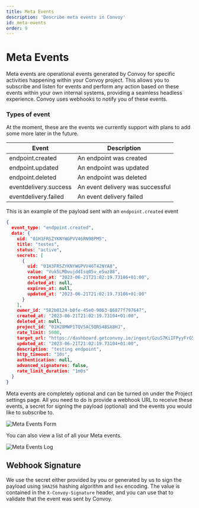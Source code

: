 ```yaml
---
title: Meta Events
description: 'Describe meta events in Convoy'
id: meta-events
order: 9
---
```


# Meta Events
Meta events are operational events generated by Convoy for specific activities happening within your Convoy project. This allows you to subscribe and listen for events and perform any action based on these events within your own internal systems, providing a seamless headless experience. Convoy uses webhooks to notify you of these events.


### Types of event

At the moment, these are the events we currently support with plans to add some more later in the future.

| Event  | Description |
| --- | --- |
| endpoint.created | An endpoint was created |
| endpoint.updated | An endpoint was updated |
| endpoint.deleted | An endpoint was deleted |
| eventdelivery.success | An event delivery was successful |
| eventdelivery.failed | An event delivery failed |


This is an example of the payload sent with an `endpoint.created` event

```json
{
  event_type: "endpoint.created",
  data: {
    uid: "01H3FRSZYKNYWGPVV46RN98PM5",
    title: "testes",
    status: "active",
    secrets: [
      {
        uid: "01H3FRSZYKNYWGPVV46T42NYA8",
        value: "Vuk5LM0uujddIsqO5v_eSuz88",
        created_at: "2023-06-21T21:02:19.73106+01:00",
        deleted_at: null,
        expires_at: null,
        updated_at: "2023-06-21T21:02:19.73106+01:00"
      }
    ],
    owner_id: "582b0124-b0fe-45e0-9063-86877f797647",
    created_at: "2023-06-21T21:02:19.73104+01:00",
    deleted_at: null,
    project_id: "01H28MWP1TQV5AC5QR54BSX8HJ",
    rate_limit: 5000,
    target_url: "https://dashboard.getconvoy.io/ingest/GzuS7KiIFPyyFrG5",
    updated_at: "2023-06-21T21:02:19.73104+01:00",
    description: "testing endpoint",
    http_timeout: "10s",
    authentication: null,
    advanced_signatures: false,
    rate_limit_duration: "1m0s"
  }
}
```

Meta events are completely optional and can be turned on under the Project settings page. All you need to do is provide a webhook URL to receive these events, a secret for signing the payload (optional) and the events you would like to subscribe to.

![Meta Events Form](/docs-assets/meta-event-form.png)

You can also view a list of all your Meta events.

![Meta Events Log](/docs-assets/meta-events.png)

## Webhook Signature
We use the secret either provided by you or generated by us to sign the payload using `SHA256` hashing algorithm and `hex` encoding. The value is contained in the `X-Convoy-Signature` header, and you can use that to validate that the event was sent by Convoy.



